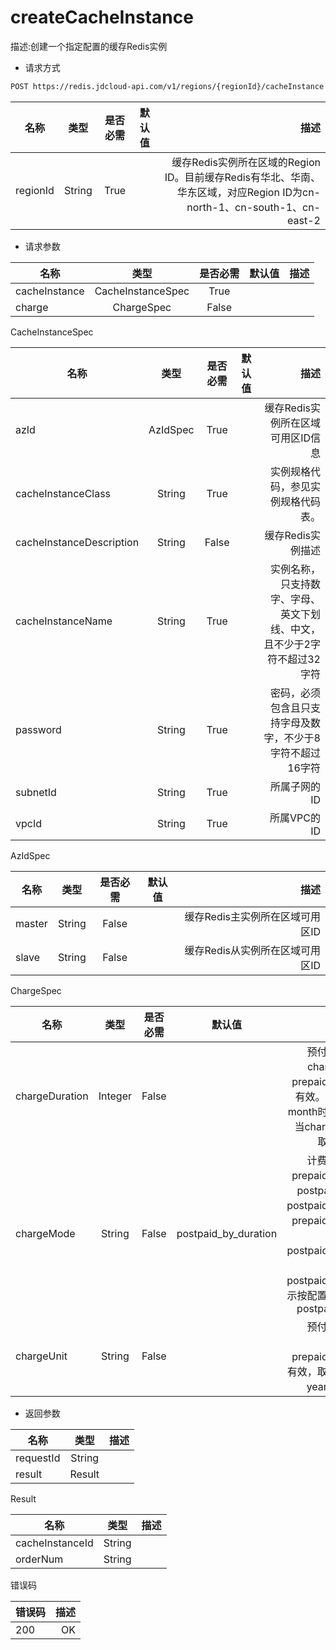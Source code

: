 # createCacheInstance

描述:创建一个指定配置的缓存Redis实例

- 请求方式

```xml 
POST https://redis.jdcloud-api.com/v1/regions/{regionId}/cacheInstance
``` 

名称|类型|是否必需 |默认值| 描述
---|:--:|:--:|:--:|---:
regionId|String|True||缓存Redis实例所在区域的Region ID。目前缓存Redis有华北、华南、华东区域，对应Region ID为cn-north-1、cn-south-1、cn-east-2

- 请求参数

名称|类型|是否必需|默认值|描述
---|:--:|:--:|:--:|---:
cacheInstance|CacheInstanceSpec|True||
charge|ChargeSpec|False||


CacheInstanceSpec

名称|类型|是否必需|默认值|描述
---|:--:|:--:|:--:|---:
azId|AzIdSpec|True||缓存Redis实例所在区域可用区ID信息
cacheInstanceClass|String|True||实例规格代码，参见实例规格代码表。
cacheInstanceDescription|String|False||缓存Redis实例描述
cacheInstanceName|String|True||实例名称，只支持数字、字母、英文下划线、中文，且不少于2字符不超过32字符
password|String|True||密码，必须包含且只支持字母及数字，不少于8字符不超过16字符
subnetId|String|True||所属子网的ID
vpcId|String|True||所属VPC的ID

AzIdSpec

名称|类型|是否必需|默认值|描述
---|:--:|:--:|:--:|---:
master|String|False||缓存Redis主实例所在区域可用区ID
slave|String|False||缓存Redis从实例所在区域可用区ID

ChargeSpec

名称|类型|是否必需|默认值|描述
---|:--:|:--:|:--:|---:
chargeDuration|Integer|False||预付费计费时长，当chargeMode取值为prepaid_by_duration时有效。当chargeUnit为month时取值为：1~9，当chargeUnit为year时取值为：1、2、3
chargeMode|String|False|postpaid_by_duration|计费模式，取值为：prepaid_by_duration，postpaid_by_usage或postpaid_by_duration，prepaid_by_duration表示预付费，postpaid_by_usage表示按用量后付费，postpaid_by_duration表示按配置后付费，默认为postpaid_by_duration
chargeUnit|String|False||预付费计费单位，当chargeMode为prepaid_by_duration时有效，取值为：month、year，默认为month

- 返回参数

名称|类型|描述
---|:--:|---:
requestId|String|
result|Result|

Result

名称|类型|描述
---|:--:|---:
cacheInstanceId|String|
orderNum|String|

错误码

错误码|描述
---|---:
200|OK
